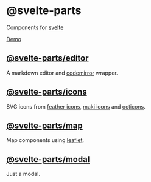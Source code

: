 # @svelte-parts

Components for [svelte](https://svelte.dev/)

[Demo](https://svelte-parts.surge.sh)

## [@svelte-parts/editor](https://github.com/idris-maps/svelte-parts/tree/master/packages/editor#svelte-partseditor)

A markdown editor and [codemirror](https://codemirror.net/) wrapper.

## [@svelte-parts/icons](https://github.com/idris-maps/svelte-parts/tree/master/packages/icons#svelte-partsicons)

SVG icons from [feather icons](https://feathericons.com/), [maki icons](https://labs.mapbox.com/maki-icons/) and [octicons](https://primer.style/octicons/).

## [@svelte-parts/map](https://github.com/idris-maps/svelte-parts/tree/master/packages/map#svelte-partsmap)

Map components using [leaflet](https://leafletjs.com/).

## [@svelte-parts/modal](https://github.com/idris-maps/svelte-parts/tree/master/packages/modal#svelte-partsmodal)

Just a modal.